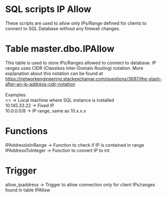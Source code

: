 # SQL scripts IP Allow
These scripts are used to allow only IPs/Range defined for clients to connect to SQL Database without any firewall changes.

# Table master.dbo.IPAllow
This table is used to store IPs/Ranges allowed to connect to database. IP ranges uses CIDR (Classless Inter-Domain Routing) notation. More explanation about this notation can be found at https://networkengineering.stackexchange.com/questions/3697/the-slash-after-an-ip-address-cidr-notation<br>
<br>
Examples:<br>
<<local machine>> -> Local machine where SQL instance is installed<br>
10.145.33.22 -> Fixed IP<br>
10.0.0.0/8 -> IP range, same as 10.x.x.x<br>
 
# Functions

IPAddressIsInRange -> Function to check if IP is contained in range<br>
IPAddressToInteger -> Function to convert IP to int

# Trigger

allow_ipaddress -> Trigger to allow connection only for client IPs/ranges found in table IPAllow 
